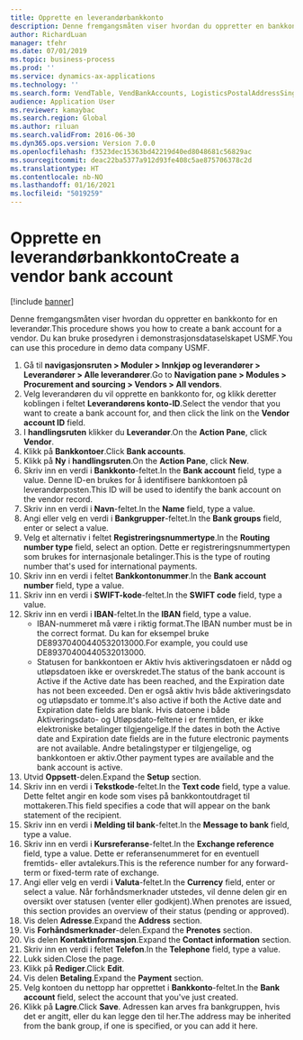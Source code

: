 ```yaml
---
title: Opprette en leverandørbankkonto
description: Denne fremgangsmåten viser hvordan du oppretter en bankkonto for en leverandør.
author: RichardLuan
manager: tfehr
ms.date: 07/01/2019
ms.topic: business-process
ms.prod: ''
ms.service: dynamics-ax-applications
ms.technology: ''
ms.search.form: VendTable, VendBankAccounts, LogisticsPostalAddressSingle
audience: Application User
ms.reviewer: kamaybac
ms.search.region: Global
ms.author: riluan
ms.search.validFrom: 2016-06-30
ms.dyn365.ops.version: Version 7.0.0
ms.openlocfilehash: f3523dec15363bd42219d40ed8048681c56829ac
ms.sourcegitcommit: deac22ba5377a912d93fe408c5ae875706378c2d
ms.translationtype: HT
ms.contentlocale: nb-NO
ms.lasthandoff: 01/16/2021
ms.locfileid: "5019259"
---
```

# <a name="create-a-vendor-bank-account"></a><span data-ttu-id="32fae-103">Opprette en leverandørbankkonto</span><span class="sxs-lookup"><span data-stu-id="32fae-103">Create a vendor bank account</span></span>

[!include [banner](../../includes/banner.md)]

<span data-ttu-id="32fae-104">Denne fremgangsmåten viser hvordan du oppretter en bankkonto for en leverandør.</span><span class="sxs-lookup"><span data-stu-id="32fae-104">This procedure shows you how to create a bank account for a vendor.</span></span> <span data-ttu-id="32fae-105">Du kan bruke prosedyren i demonstrasjonsdataselskapet USMF.</span><span class="sxs-lookup"><span data-stu-id="32fae-105">You can use this procedure in demo data company USMF.</span></span>

1. <span data-ttu-id="32fae-106">Gå til **navigasjonsruten > Moduler > Innkjøp og leverandører > Leverandører > Alle leverandører**.</span><span class="sxs-lookup"><span data-stu-id="32fae-106">Go to **Navigation pane > Modules > Procurement and sourcing > Vendors > All vendors**.</span></span>
2. <span data-ttu-id="32fae-107">Velg leverandøren du vil opprette en bankkonto for, og klikk deretter koblingen i feltet **Leverandørens konto-ID**.</span><span class="sxs-lookup"><span data-stu-id="32fae-107">Select the vendor that you want to create a bank account for, and then click the link on the **Vendor account ID** field.</span></span>
3. <span data-ttu-id="32fae-108">I **handlingsruten** klikker du **Leverandør**.</span><span class="sxs-lookup"><span data-stu-id="32fae-108">On the **Action Pane**, click **Vendor**.</span></span>
4. <span data-ttu-id="32fae-109">Klikk på **Bankkontoer**.</span><span class="sxs-lookup"><span data-stu-id="32fae-109">Click **Bank accounts**.</span></span>
5. <span data-ttu-id="32fae-110">Klikk på **Ny** i **handlingsruten**.</span><span class="sxs-lookup"><span data-stu-id="32fae-110">On the **Action Pane**, click **New**.</span></span>
6. <span data-ttu-id="32fae-111">Skriv inn en verdi i **Bankkonto**-feltet.</span><span class="sxs-lookup"><span data-stu-id="32fae-111">In the **Bank account** field, type a value.</span></span> <span data-ttu-id="32fae-112">Denne ID-en brukes for å identifisere bankkontoen på leverandørposten.</span><span class="sxs-lookup"><span data-stu-id="32fae-112">This ID will be used to identify the bank account on the vendor record.</span></span>  
7. <span data-ttu-id="32fae-113">Skriv inn en verdi i **Navn**-feltet.</span><span class="sxs-lookup"><span data-stu-id="32fae-113">In the **Name** field, type a value.</span></span>
8. <span data-ttu-id="32fae-114">Angi eller velg en verdi i **Bankgrupper**-feltet.</span><span class="sxs-lookup"><span data-stu-id="32fae-114">In the **Bank groups** field, enter or select a value.</span></span>
9. <span data-ttu-id="32fae-115">Velg et alternativ i feltet **Registreringsnummertype**.</span><span class="sxs-lookup"><span data-stu-id="32fae-115">In the **Routing number type** field, select an option.</span></span> <span data-ttu-id="32fae-116">Dette er registreringsnummertypen som brukes for internasjonale betalinger.</span><span class="sxs-lookup"><span data-stu-id="32fae-116">This is the type of routing number that's used for international payments.</span></span>  
10. <span data-ttu-id="32fae-117">Skriv inn en verdi i feltet **Bankkontonummer**.</span><span class="sxs-lookup"><span data-stu-id="32fae-117">In the **Bank account number** field, type a value.</span></span>
11. <span data-ttu-id="32fae-118">Skriv inn en verdi i **SWIFT-kode**-feltet.</span><span class="sxs-lookup"><span data-stu-id="32fae-118">In the **SWIFT code** field, type a value.</span></span>
12. <span data-ttu-id="32fae-119">Skriv inn en verdi i **IBAN**-feltet.</span><span class="sxs-lookup"><span data-stu-id="32fae-119">In the **IBAN** field, type a value.</span></span>
    - <span data-ttu-id="32fae-120">IBAN-nummeret må være i riktig format.</span><span class="sxs-lookup"><span data-stu-id="32fae-120">The IBAN number must be in the correct format.</span></span> <span data-ttu-id="32fae-121">Du kan for eksempel bruke DE89370400440532013000.</span><span class="sxs-lookup"><span data-stu-id="32fae-121">For example, you could use DE89370400440532013000.</span></span>  
    - <span data-ttu-id="32fae-122">Statusen for bankkontoen er Aktiv hvis aktiveringsdatoen er nådd og utløpsdatoen ikke er overskredet.</span><span class="sxs-lookup"><span data-stu-id="32fae-122">The status of the bank account is Active if the Active date has been reached, and the Expiration date has not been exceeded.</span></span> <span data-ttu-id="32fae-123">Den er også aktiv hvis både aktiveringsdato og utløpsdato er tomme.</span><span class="sxs-lookup"><span data-stu-id="32fae-123">It's also active if both the Active date and Expiration date fields are blank.</span></span> <span data-ttu-id="32fae-124">Hvis datoene i både Aktiveringsdato- og Utløpsdato-feltene i er fremtiden, er ikke elektroniske betalinger tilgjengelige.</span><span class="sxs-lookup"><span data-stu-id="32fae-124">If the dates in both the Active date and Expiration date fields are in the future electronic payments are not available.</span></span> <span data-ttu-id="32fae-125">Andre betalingstyper er tilgjengelige, og bankkontoen er aktiv.</span><span class="sxs-lookup"><span data-stu-id="32fae-125">Other payment types are available and the bank account is active.</span></span>  
13. <span data-ttu-id="32fae-126">Utvid **Oppsett**-delen.</span><span class="sxs-lookup"><span data-stu-id="32fae-126">Expand the **Setup** section.</span></span>
14. <span data-ttu-id="32fae-127">Skriv inn en verdi i **Tekstkode**-feltet.</span><span class="sxs-lookup"><span data-stu-id="32fae-127">In the **Text code** field, type a value.</span></span> <span data-ttu-id="32fae-128">Dette feltet angir en kode som vises på bankkontoutdraget til mottakeren.</span><span class="sxs-lookup"><span data-stu-id="32fae-128">This field specifies a code that will appear on the bank statement of the recipient.</span></span>  
15. <span data-ttu-id="32fae-129">Skriv inn en verdi i **Melding til bank**-feltet.</span><span class="sxs-lookup"><span data-stu-id="32fae-129">In the **Message to bank** field, type a value.</span></span>
16. <span data-ttu-id="32fae-130">Skriv inn en verdi i **Kursreferanse**-feltet.</span><span class="sxs-lookup"><span data-stu-id="32fae-130">In the **Exchange reference** field, type a value.</span></span> <span data-ttu-id="32fae-131">Dette er referansenummeret for en eventuell fremtids- eller avtalekurs.</span><span class="sxs-lookup"><span data-stu-id="32fae-131">This is the reference number for any forward-term or fixed-term rate of exchange.</span></span>
17. <span data-ttu-id="32fae-132">Angi eller velg en verdi i **Valuta**-feltet.</span><span class="sxs-lookup"><span data-stu-id="32fae-132">In the **Currency** field, enter or select a value.</span></span> <span data-ttu-id="32fae-133">Når forhåndsmerknader utstedes, vil denne delen gir en oversikt over statusen (venter eller godkjent).</span><span class="sxs-lookup"><span data-stu-id="32fae-133">When prenotes are issued, this section provides an overview of their status (pending or approved).</span></span>  
18. <span data-ttu-id="32fae-134">Vis delen **Adresse**.</span><span class="sxs-lookup"><span data-stu-id="32fae-134">Expand the **Address** section.</span></span>
19. <span data-ttu-id="32fae-135">Vis **Forhåndsmerknader**-delen.</span><span class="sxs-lookup"><span data-stu-id="32fae-135">Expand the **Prenotes** section.</span></span>
20. <span data-ttu-id="32fae-136">Vis delen **Kontaktinformasjon**.</span><span class="sxs-lookup"><span data-stu-id="32fae-136">Expand the **Contact information** section.</span></span>
21. <span data-ttu-id="32fae-137">Skriv inn en verdi i feltet **Telefon**.</span><span class="sxs-lookup"><span data-stu-id="32fae-137">In the **Telephone** field, type a value.</span></span>
22. <span data-ttu-id="32fae-138">Lukk siden.</span><span class="sxs-lookup"><span data-stu-id="32fae-138">Close the page.</span></span>
23. <span data-ttu-id="32fae-139">Klikk på **Rediger**.</span><span class="sxs-lookup"><span data-stu-id="32fae-139">Click **Edit**.</span></span>
24. <span data-ttu-id="32fae-140">Vis delen **Betaling**.</span><span class="sxs-lookup"><span data-stu-id="32fae-140">Expand the **Payment** section.</span></span>
25. <span data-ttu-id="32fae-141">Velg kontoen du nettopp har opprettet i **Bankkonto**-feltet.</span><span class="sxs-lookup"><span data-stu-id="32fae-141">In the **Bank account** field, select the account that you've just created.</span></span>
26. <span data-ttu-id="32fae-142">Klikk på **Lagre**.</span><span class="sxs-lookup"><span data-stu-id="32fae-142">Click **Save**.</span></span> <span data-ttu-id="32fae-143">Adressen kan arves fra bankgruppen, hvis det er angitt, eller du kan legge den til her.</span><span class="sxs-lookup"><span data-stu-id="32fae-143">The address may be inherited from the bank group, if one is specified, or you can add it here.</span></span>  

